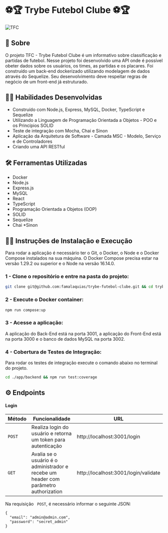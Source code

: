 # ⚽️🏆 Trybe Futebol Clube ⚽️🏆

![TFC](https://user-images.githubusercontent.com/98343640/196181570-4e4ccab0-6ca3-4e9f-97df-ca244e0f5d18.png)

## :page_with_curl: Sobre

O projeto TFC - Trybe Futebol Clube é um informativo sobre classificação e partidas de futebol. 
Nesse projeto foi desenvolvido uma API onde é possível obeter dados sobre os usuários, os times, as partidas e os placares. Foi construído um back-end dockerizado utilizando modelagem de dados através do Sequelize. Seu desenvolvimento deve respeitar regras de negócio de um front-end já estruturado.

## :man_technologist: Habilidades Desenvolvidas

* Construído com Node.js, Express, MySQL, Docker, TypeScript e Sequelize
* Utilizando a Linguagem de Programação Orientada a Objetos - POO e os Princípios SOLID
* Teste de integração com Mocha, Chai e Sinon
* Aplicação da Arquitetura de Software - Camada MSC - Modelo, Serviço e de Controladores
* Criando uma API RESTful


## :hammer_and_wrench: Ferramentas Utilizadas

* Docker
* Node.js
* Express.js
* MySQL
* React
* TypeScript
* Programação Orientada a Objetos (OOP)
* SOLID
* Sequelize
* Chai
*Sinon

## :female_detective: Instruções de Instalação e Execução
Para rodar a aplicação é necessário ter o Git, o Docker, o Node e o Docker Compose instalados na sua máquina. O Docker Compose precisa estar na versão 1.29.2 ou superior e o Node na versão 16.14.0.

### 1 - Clone o repositório e entre na pasta do projeto:

```sh
git clone git@github.com:famalaquias/trybe-futebol-clube.git && cd trybe-futebol-clube
```

### 2 - Execute o Docker container:

```sh
npm run compose:up
```

### 3 - Acesse a aplicação:
A aplicação do Back-End está na porta 3001, a aplicação do Front-End está na porta 3000 e o banco de dados MySQL na porta 3002.

### 4 - Cobertura de Testes de Integração:
Para rodar os testes de integração execute o comando abaixo no terminal do projeto.

```sh
cd ./app/backend && npm run test:coverage
```

## :gear: Endpoints

#### Login

| Método | Funcionalidade | URL |
|---|---|---|
| `POST` | Realiza login do usuário e retorna um token para autenticação | http://localhost:3001/login |
| `GET` | Avalia se o usuário é o administrador e recebe um header com parâmetro authorization | http://localhost:3001/login/validate |

Na requisição ` POST`, é necessário informar o seguinte JSON:

```
{
  "email": "admin@admin.com",
  "password": "secret_admin"
}
```





